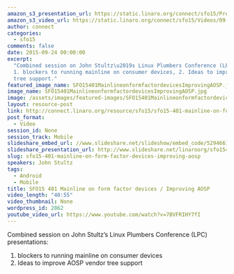 ```yaml
---
amazon_s3_presentation_url: https://static.linaro.org/connect/sfo15/Presentations/09-24-Thursday/SFO15-401-%20Mainline%20on%20form-factor%20devices%20-%20Improving%20AOSP.pdf
amazon_s3_video_url: https://static.linaro.org/connect/sfo15/Videos/09-24-Thursday/SFO15-401%20Mainline%20on%20form-factor%20devices%20%20Improving%20AOSP.mp4
author: connect
categories:
  - sfo15
comments: false
date: 2015-09-24 00:00:00
excerpt:
  "Combined session on John Stultz\u2019s Linux Plumbers Conference (LPC) presentations:
  1. blockers to running mainline on consumer devices, 2. Ideas to improve AOSP vendor
  tree support."
featured_image_name: SFO15401MainlineonformfactordevicesImprovingAOSP.jpg
image_name: SFO15401MainlineonformfactordevicesImprovingAOSP.jpg
image: /assets/images/featured-images/SFO15401MainlineonformfactordevicesImprovingAOSP.jpg
layout: resource-post
link: http://connect.linaro.org/resource/sfo15/sfo15-401-mainline-on-form-factor-devices-improving-aosp/
post_format:
  - Video
session_id: None
session_track: Mobile
slideshare_embed_url: //www.slideshare.net/slideshow/embed_code/52946610
slideshare_presentation_url: http://www.slideshare.net/linaroorg/sfo15401-mainline-on-formfactor-devices-improving-aosp
slug: sfo15-401-mainline-on-form-factor-devices-improving-aosp
speakers: John Stultz
tags:
  - Android
  - Mobile
title: SFO15 401 Mainline on form factor devices / Improving AOSP
video_length: "40:55"
video_thumbnail: None
wordpress_id: 2862
youtube_video_url: https://www.youtube.com/watch?v=7BVFRIHY7fI
---
```


Combined session on John Stultz’s Linux Plumbers Conference (LPC) presentations:

1. blockers to running mainline on consumer devices
2. Ideas to improve AOSP vendor tree support
